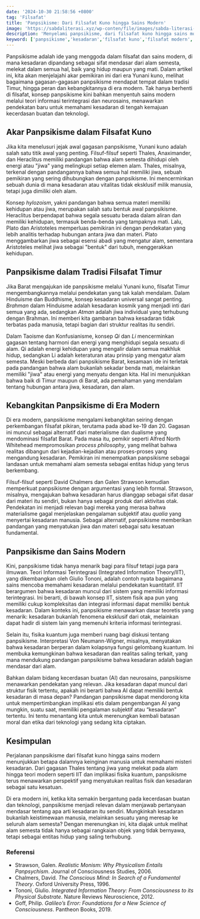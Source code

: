 ```yaml
---
date: '2024-10-30 21:58:56 +0800'
tag: 'Filsafat'
title: 'Panpsikisme: Dari Filsafat Kuno hingga Sains Modern'
image: 'https://sabdaliterasi.xyz/wp-conten/file/images/sabda-literasi-panpsikisme-dari-filsafat-kuno-hingga-sains-modern.jpg'
description: 'Menyelami panpsikisme, dari filsafat kuno hingga sains modern, dan bagaimana konsep ini membantu memahami kesadaran, AI, dan etika teknologi masa kini.'
keyword: ['panpsikisme','kesadaran','filsafat kuno','filsafat modern','teori informasi terintegrasi','iit','kesadaran alam','kecerdasan buatan','neurosains','fisika kuantum','filsafat pikiran']
---
```

<p>Panpsikisme adalah ide yang menggoda dalam filsafat dan sains modern, di mana kesadaran dipandang sebagai sifat mendasar dari alam semesta, melekat dalam semua hal, baik yang hidup maupun yang mati. Dalam artikel ini, kita akan menjelajahi akar pemikiran ini dari era Yunani kuno, melihat bagaimana gagasan-gagasan panpsikisme mendapat tempat dalam tradisi Timur, hingga peran dan kebangkitannya di era modern. Tak hanya berhenti di filsafat, konsep panpsikisme kini bahkan menyentuh sains modern melalui teori informasi terintegrasi dan neurosains, menawarkan pendekatan baru untuk memahami kesadaran di tengah kemajuan kecerdasan buatan dan teknologi.</p><h2><strong>Akar Panpsikisme dalam Filsafat Kuno</strong></h2><p>Jika kita menelusuri jejak awal gagasan panpsikisme, Yunani kuno adalah salah satu titik awal yang penting. Filsuf-filsuf seperti Thales, Anaximander, dan Heraclitus memiliki pandangan bahwa alam semesta dihidupi oleh energi atau "jiwa" yang melingkupi setiap elemen alam. Thales, misalnya, terkenal dengan pandangannya bahwa semua hal memiliki jiwa, sebuah pemikiran yang sering dihubungkan dengan panpsikisme. Ini mencerminkan sebuah dunia di mana kesadaran atau vitalitas tidak eksklusif milik manusia, tetapi juga dimiliki oleh alam.</p><p>Konsep <em>hylozoism</em>, yakni pandangan bahwa semua materi memiliki kehidupan atau jiwa, merupakan salah satu bentuk awal panpsikisme. Heraclitus berpendapat bahwa segala sesuatu berada dalam aliran dan memiliki kehidupan, termasuk benda-benda yang tampaknya mati. Lalu, Plato dan Aristoteles memperluas pemikiran ini dengan pendekatan yang lebih analitis terhadap hubungan antara jiwa dan materi. Plato menggambarkan jiwa sebagai esensi abadi yang mengatur alam, sementara Aristoteles melihat jiwa sebagai "bentuk" dari tubuh, menggerakkan kehidupan.</p><h2><strong>Panpsikisme dalam Tradisi Filsafat Timur</strong></h2><p>Jika Barat mengajukan ide panpsikisme melalui Yunani kuno, filsafat Timur mengembangkannya melalui pendekatan yang tak kalah mendalam. Dalam Hinduisme dan Buddhisme, konsep kesadaran universal sangat penting. <em>Brahman</em> dalam Hinduisme adalah kesadaran kosmik yang menjadi inti dari semua yang ada, sedangkan <em>Atman</em> adalah jiwa individual yang terhubung dengan Brahman. Ini memberi kita gambaran bahwa kesadaran tidak terbatas pada manusia, tetapi bagian dari struktur realitas itu sendiri.</p><p>Dalam Taoisme dan Konfusianisme, konsep <em>Qi</em> dan <em>Li</em> mencerminkan gagasan tentang harmoni dan energi yang menghidupi segala sesuatu di alam. Qi adalah energi kehidupan yang mengalir dalam semua makhluk hidup, sedangkan Li adalah keteraturan atau prinsip yang mengatur alam semesta. Meski berbeda dari panpsikisme Barat, kesamaan ide ini terletak pada pandangan bahwa alam bukanlah sekadar benda mati, melainkan memiliki "jiwa" atau energi yang menyatu dengan kita. Hal ini menunjukkan bahwa baik di Timur maupun di Barat, ada pemahaman yang mendalam tentang hubungan antara jiwa, kesadaran, dan alam.</p><h2><strong>Kebangkitan Panpsikisme di Era Modern</strong></h2><p>Di era modern, panpsikisme mengalami kebangkitan seiring dengan perkembangan filsafat pikiran, terutama pada abad ke-19 dan 20. Gagasan ini muncul sebagai alternatif dari materialisme dan dualisme yang mendominasi filsafat Barat. Pada masa itu, pemikir seperti Alfred North Whitehead mempromosikan <em>process philosophy</em>, yang melihat bahwa realitas dibangun dari kejadian-kejadian atau proses-proses yang mengandung kesadaran. Pemikiran ini menempatkan panpsikisme sebagai landasan untuk memahami alam semesta sebagai entitas hidup yang terus berkembang.</p><p>Filsuf-filsuf seperti David Chalmers dan Galen Strawson kemudian memperkuat panpsikisme dengan argumentasi yang lebih formal. Strawson, misalnya, mengajukan bahwa kesadaran harus dianggap sebagai sifat dasar dari materi itu sendiri, bukan hanya sebagai produk dari aktivitas otak. Pendekatan ini menjadi relevan bagi mereka yang merasa bahwa materialisme gagal menjelaskan pengalaman subjektif atau <em>qualia</em> yang menyertai kesadaran manusia. Sebagai alternatif, panpsikisme memberikan pandangan yang menyatukan jiwa dan materi sebagai satu kesatuan fundamental.</p><h2><strong>Panpsikisme dan Sains Modern</strong></h2><p>Kini, panpsikisme tidak hanya menarik bagi para filsuf tetapi juga para ilmuwan. Teori Informasi Terintegrasi (Integrated Information Theory/IIT), yang dikembangkan oleh Giulio Tononi, adalah contoh nyata bagaimana sains mencoba memahami kesadaran melalui pendekatan kuantitatif. IIT berargumen bahwa kesadaran muncul dari sistem yang memiliki informasi terintegrasi. Ini berarti, di bawah konsep IIT, sistem fisik apa pun yang memiliki cukup kompleksitas dan integrasi informasi dapat memiliki bentuk kesadaran. Dalam konteks ini, panpsikisme menawarkan dasar teoretis yang menarik: kesadaran bukanlah fenomena eksklusif dari otak, melainkan dapat hadir di sistem lain yang memenuhi kriteria informasi terintegrasi.</p><p>Selain itu, fisika kuantum juga memberi ruang bagi diskusi tentang panpsikisme. Interpretasi Von Neumann-Wigner, misalnya, menyatakan bahwa kesadaran berperan dalam kolapsnya fungsi gelombang kuantum. Ini membuka kemungkinan bahwa kesadaran dan realitas saling terkait, yang mana mendukung pandangan panpsikisme bahwa kesadaran adalah bagian mendasar dari alam.</p><p>Bahkan dalam bidang kecerdasan buatan (AI) dan neurosains, panpsikisme menawarkan pendekatan yang relevan. Jika kesadaran dapat muncul dari struktur fisik tertentu, apakah ini berarti bahwa AI dapat memiliki bentuk kesadaran di masa depan? Pandangan panpsikisme dapat mendorong kita untuk mempertimbangkan implikasi etis dalam pengembangan AI yang mungkin, suatu saat, memiliki pengalaman subjektif atau “kesadaran” tertentu. Ini tentu menantang kita untuk merenungkan kembali batasan moral dan etika dari teknologi yang sedang kita ciptakan.</p><h2><strong>Kesimpulan</strong></h2><p>Perjalanan panpsikisme dari filsafat kuno hingga sains modern menunjukkan betapa dalamnya keinginan manusia untuk memahami misteri kesadaran. Dari gagasan Thales tentang jiwa yang melekat pada alam hingga teori modern seperti IIT dan implikasi fisika kuantum, panpsikisme terus menawarkan perspektif yang menyatukan realitas fisik dan kesadaran sebagai satu kesatuan.</p><p>Di era modern ini, ketika kita semakin bergantung pada kecerdasan buatan dan teknologi, panpsikisme menjadi relevan dalam menjawab pertanyaan mendasar tentang apa arti kesadaran itu sendiri. Mungkinkah kesadaran bukanlah keistimewaan manusia, melainkan sesuatu yang meresap ke seluruh alam semesta? Dengan merenungkan ini, kita diajak untuk melihat alam semesta tidak hanya sebagai rangkaian objek yang tidak bernyawa, tetapi sebagai entitas hidup yang saling terhubung.</p><h3>Referensi</h3><ul><li>Strawson, Galen. <em>Realistic Monism: Why Physicalism Entails Panpsychism</em>. Journal of Consciousness Studies, 2006.</li><li>Chalmers, David. <em>The Conscious Mind: In Search of a Fundamental Theory</em>. Oxford University Press, 1996.</li><li>Tononi, Giulio. <em>Integrated Information Theory: From Consciousness to its Physical Substrate</em>. Nature Reviews Neuroscience, 2012.</li><li>Goff, Philip. <em>Galileo’s Error: Foundations for a New Science of Consciousness</em>. Pantheon Books, 2019.</li></ul>